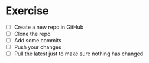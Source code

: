 # Exercise

- [ ] Create a new repo in GitHub
- [ ] Clone the repo
- [ ] Add some commits
- [ ] Push your changes
- [ ] Pull the latest just to make sure nothing has changed
